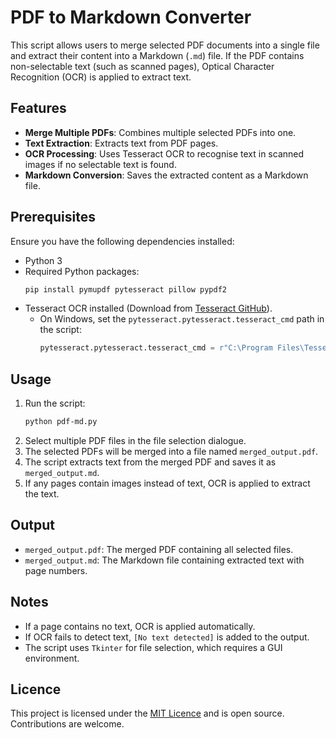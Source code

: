 # PDF to Markdown Converter

This script allows users to merge selected PDF documents into a single file and extract their content into a Markdown (`.md`) file. If the PDF contains non-selectable text (such as scanned pages), Optical Character Recognition (OCR) is applied to extract text.

## Features
- **Merge Multiple PDFs**: Combines multiple selected PDFs into one.
- **Text Extraction**: Extracts text from PDF pages.
- **OCR Processing**: Uses Tesseract OCR to recognise text in scanned images if no selectable text is found.
- **Markdown Conversion**: Saves the extracted content as a Markdown file.

## Prerequisites
Ensure you have the following dependencies installed:

- Python 3
- Required Python packages:
  ```sh
  pip install pymupdf pytesseract pillow pypdf2
  ```
- Tesseract OCR installed (Download from [Tesseract GitHub](https://github.com/tesseract-ocr/tesseract)).
  - On Windows, set the `pytesseract.pytesseract.tesseract_cmd` path in the script:
    ```python
    pytesseract.pytesseract.tesseract_cmd = r"C:\Program Files\Tesseract-OCR\tesseract.exe"
    ```

## Usage
1. Run the script:
   ```sh
   python pdf-md.py
   ```
2. Select multiple PDF files in the file selection dialogue.
3. The selected PDFs will be merged into a file named `merged_output.pdf`.
4. The script extracts text from the merged PDF and saves it as `merged_output.md`.
5. If any pages contain images instead of text, OCR is applied to extract the text.

## Output
- `merged_output.pdf`: The merged PDF containing all selected files.
- `merged_output.md`: The Markdown file containing extracted text with page numbers.

## Notes
- If a page contains no text, OCR is applied automatically.
- If OCR fails to detect text, `[No text detected]` is added to the output.
- The script uses `Tkinter` for file selection, which requires a GUI environment.

## Licence
This project is licensed under the [MIT Licence](https://opensource.org/licenses/MIT) and is open source. Contributions are welcome.
